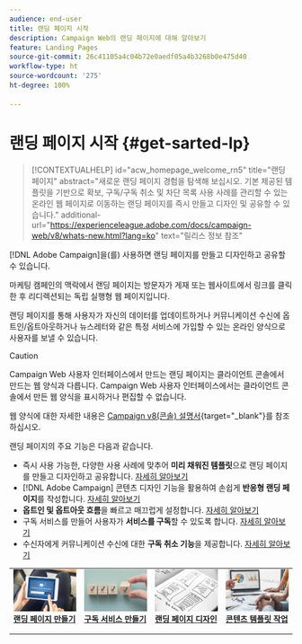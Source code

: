 ```yaml
---
audience: end-user
title: 랜딩 페이지 시작
description: Campaign Web의 랜딩 페이지에 대해 알아보기
feature: Landing Pages
source-git-commit: 26c41105a4c04b72e0aedf05a4b3268b0e475d40
workflow-type: ht
source-wordcount: '275'
ht-degree: 100%

---
```


# 랜딩 페이지 시작 {#get-sarted-lp}

>[!CONTEXTUALHELP]
>id="acw_homepage_welcome_rn5"
>title="랜딩 페이지"
>abstract="새로운 랜딩 페이지 경험을 탐색해 보십시오. 기본 제공된 템플릿을 기반으로 확보, 구독/구독 취소 및 차단 목록 사용 사례를 관리할 수 있는 온라인 웹 페이지로 이동하는 랜딩 페이지를 즉시 만들고 디자인 및 공유할 수 있습니다."
>additional-url="https://experienceleague.adobe.com/docs/campaign-web/v8/whats-new.html?lang=ko" text="릴리스 정보 참조"

[!DNL Adobe Campaign]을(를) 사용하면 랜딩 페이지를 만들고 디자인하고 공유할 수 있습니다.

마케팅 캠페인의 맥락에서 랜딩 페이지는 방문자가 게재 또는 웹사이트에서 링크를 클릭한 후 리디렉션되는 독립 실행형 웹 페이지입니다.

랜딩 페이지를 통해 사용자가 자신의 데이터를 업데이트하거나 커뮤니케이션 수신에 옵트인/옵트아웃하거나 뉴스레터와 같은 특정 서비스에 가입할 수 있는 온라인 양식으로 사용자를 보낼 수 있습니다.

>[!CAUTION]
>
>Campaign Web 사용자 인터페이스에서 만드는 랜딩 페이지는 클라이언트 콘솔에서 만드는 웹 양식과 다릅니다. Campaign Web 사용자 인터페이스에서는 클라이언트 콘솔에서 만든 웹 양식을 표시하거나 편집할 수 없습니다.
>
>웹 양식에 대한 자세한 내용은 [Campaign v8(콘솔) 설명서](https://experienceleague.adobe.com/docs/campaign/campaign-v8/content/webapps.html?lang=ko){target="_blank"}를 참조하십시오.

랜딩 페이지의 주요 기능은 다음과 같습니다.

* 즉시 사용 가능한, 다양한 사용 사례에 맞추어 **미리 채워진 템플릿**&#x200B;으로 랜딩 페이지를 만들고 디자인하고 공유합니다. [자세히 알아보기](create-lp.md)
* [!DNL Adobe Campaign] 콘텐츠 디자인 기능을 활용하여 손쉽게 **반응형 랜딩 페이지**&#x200B;를 작성합니다. [자세히 알아보기](lp-content.md)
* **옵트인 및 옵트아웃 흐름**&#x200B;을 빠르고 매끄럽게 설정합니다. [자세히 알아보기](lp-use-cases.md)
* 구독 서비스를 만들어 사용자가 **서비스를 구독**&#x200B;할 수 있도록 합니다. [자세히 알아보기](lp-use-cases.md#lp-subscription)
* 수신자에게 커뮤니케이션 수신에 대한 **구독 취소 기능**&#x200B;을 제공합니다. [자세히 알아보기](lp-use-cases.md#lp-unsubscription)
  <!--Send a **confirmation email** upon opt-in or opt-out.-->

<table style="table-layout:fixed"><tr style="border: 0;">
<td>
<a href="create-lp.md">
<img alt="리드" src="../assets/do-not-localize/lp-subscription.jpeg">
</a>
<div><a href="create-lp.md"><strong>랜딩 페이지 만들기</strong>
</div>
<p>
</td>
<td>
<a href="../audience/manage-services.md">
<img alt="저빈도" src="../assets/do-not-localize/lp-list.jpg">
</a>
<div>
<a href="../audience/manage-services.md"><strong>구독 서비스 만들기</strong></a>
</div>
<p></td>
<td>
<a href="lp-content.md">
<img alt="유효성 검사" src="../assets/do-not-localize/lp-design.jpg">
</a>
<div>
<a href="lp-content.md"><strong>랜딩 페이지 디자인</strong></a>
</div>
<p>
</td>
<td>
<a href="lp-templates.md">
<img alt="유효성 검사" src="../assets/do-not-localize/lp-reporting.jpg">
</a>
<div>
<a href="lp-templates.md"><strong>콘텐츠 템플릿 작업</strong></a>
</div>
<p>
</td>
</tr></table>
